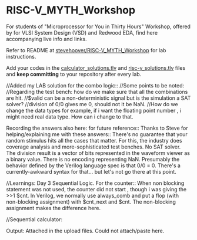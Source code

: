 # RISC-V_MYTH_Workshop

For students of "Microprocessor for You in Thirty Hours" Workshop, offered by for VLSI System Design (VSD) and Redwood EDA, find here accompanying live info and links.

Refer to README at [stevehoover/RISC-V_MYTH_Workshop](https://github.com/stevehoover/RISC-V_MYTH_Workshop) for lab instructions.

Add your codes in the [calculator_solutions.tlv](calculator_solutions.tlv) and [risc-v_solutions.tlv](risc-v_solutions.tlv) files and **keep committing** to your repository after every lab.

//Added my LAB solution for the combo logic:: 
//Some points to be noted: 
//Regarding the test bench: how do we make sure that all the combinations are hit. 
//$valid can be a non-deterministic signal but is the simulation a SAT solver?
//division of 0/0 gives me 0, should not it be NaN.
//How do we change the data types for example, if i want the floating point number , i might need real data type. How can i change to that. 

Recording the answers also here: for future reference:: Thanks to Steve for helping/explaining me with these answers::
There's no guarantee that your random stimulus hits all the cases that matter. For this, the industry does coverage analysis and more-sophisticated test benches. No SAT solver.
The division result is a vector of bits represented in the waveform viewer as a binary value. There is no encoding representing NaN. Presumably the behavior defined by the Verilog language spec is that 0/0 = 0.
There's a currently-awkward syntax for that... but let's not go there at this point.

//Learnings: Day 3 Sequential Logic.
For the counter::
When non blocking statement was not used, the counter did not start , though i was giving the >>1 $cnt. 
In Verilog, we normally use always_comb and put a flop (with non-blocking assignment) with $cnt_next and $cnt. 
The non-blocking assignment makes the difference here.

//Sequential calculator: 

Output: Attached in the upload files. Could not attach/paste here.

